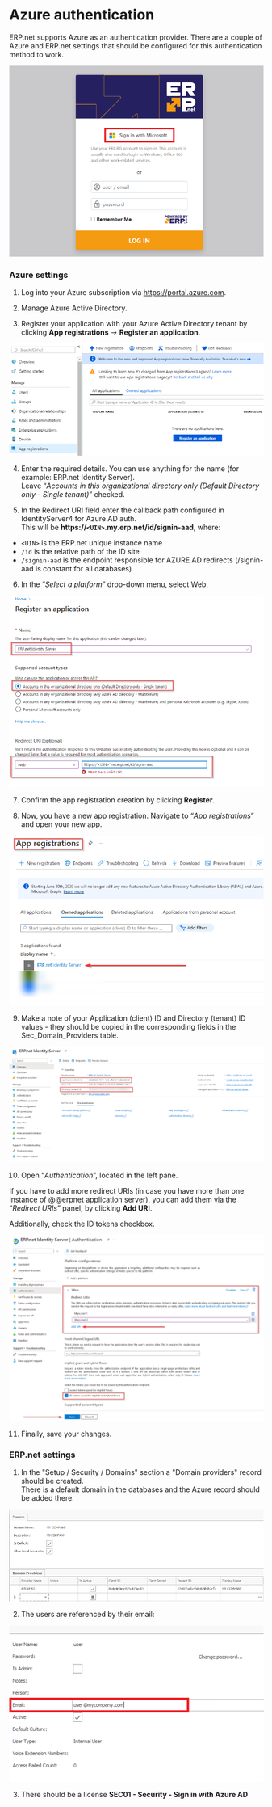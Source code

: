 # Azure authentication

ERP.net supports Azure as an authentication provider. There are a couple of Azure and ERP.net settings that should be configured for this authentication method to work.

![picture](./pictures/azure1.png)

### Azure settings

1. Log into your Azure subscription via https://portal.azure.com.

2. Manage Azure Active Directory.

3. Register your application with your Azure Active Directory tenant by clicking **App registrations** -> **Register an application**.

![picture](./pictures/azure2.png)

4. Enter the required details. You can use anything for the name (for example: ERP.net Identity Server). <br> Leave “_Accounts in this organizational directory only (Default Directory only - Single tenant)_” checked.

5. In the Redirect URI field enter the callback path configured in IdentityServer4 for Azure AD auth. <br>
This will be **https://`<UIN>`.my.erp.net/id/signin-aad**, where:

- ``<UIN>`` is the ERP.net unique instance name
- ``/id`` is the relative path of the ID site
- ``/signin-aad`` is the endpoint responsible for AZURE AD redirects (/signin-aad is constant for all databases)

6. In the “_Select a platform_” drop-down menu, select Web.

![picture](./pictures/azure3.png)

7. Confirm the app registration creation by clicking **Register**.

8. Now, you have a new app registration. Navigate to “_App registrations_” and open your new app.

![picture](./pictures/azure4.png)

9. Make a note of your Application (client) ID and Directory (tenant) ID values - they should be copied in the corresponding fields in the Sec_Domain_Providers table.

![picture](./pictures/azure5.png)

10. Open “_Authentication_”, located in the left pane. <br>

If you have to add more redirect URIs (in case you have more than one instance of @@erpnet application server), you can add them via the “_Redirect URIs_” panel, by clicking **Add URI**. <br>

Additionally, check the ID tokens checkbox.

![picture](./pictures/azure6.png)

11. Finally, save your changes.

### ERP.net settings

1. In the "Setup / Security / Domains" section a "Domain providers" record should be created. <br>
There is a default domain in the databases and the Azure record should be added there.
 
![picture](./pictures/azure7.png) 

2. The users are referenced by their email:
 
![picture](./pictures/azure8.png)

3. There should be a license **SEC01 - Security - Sign in with Azure AD**